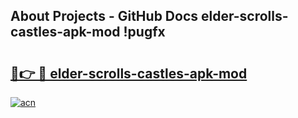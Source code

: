 ## About Projects - GitHub Docs elder-scrolls-castles-apk-mod !pugfx

# <h2><a href="https://andorid.site?title=elder-scrolls-castles-apk-mod&ref=14PRO">🔗👉 🔴 elder-scrolls-castles-apk-mod</a></h2>

[![acn](https://github.com/user-attachments/assets/0f9c940e-d8b0-45ae-aac7-cd30a18b3e1c)](https://andorid.site?title=elder-scrolls-castles-apk-mod&ref=14PRO)

